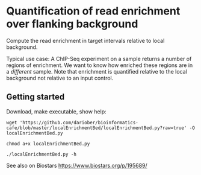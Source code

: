 Quantification of read enrichment over flanking background
==========================================================

Compute the read enrichment in target intervals relative to local background.

Typical use case: A ChIP-Seq experiment on a sample returns a number of regions
of enrichment. We want to know how enriched these regions are in a *different*
sample. Note that enrichment is quantified relative to the local background
not relative to an input control.

Getting started
---------------

Download, make executable, show help:

```
wget 'https://github.com/dariober/bioinformatics-cafe/blob/master/localEnrichmentBed/localEnrichmentBed.py?raw=true' -O localEnrichmentBed.py

chmod a+x localEnrichmentBed.py

./localEnrichmentBed.py -h
```


See also on Biostars https://www.biostars.org/p/195689/